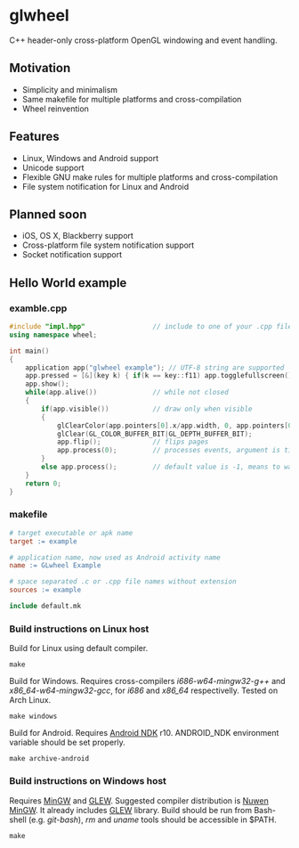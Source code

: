 # glwheel

C++ header-only cross-platform OpenGL windowing and event handling.

## Motivation

- Simplicity and minimalism
- Same makefile for multiple platforms and cross-compilation
- Wheel reinvention

## Features

- Linux, Windows and Android support
- Unicode support
- Flexible GNU make rules for multiple platforms and cross-compilation
- File system notification for Linux and Android

## Planned soon

- iOS, OS X, Blackberry support
- Cross-platform file system notification support
- Socket notification support

## Hello World example

### examble.cpp

```cpp
#include "impl.hpp"					// include to one of your .cpp files
using namespace wheel;

int main()
{
	application app("glwheel example");	// UTF-8 string are supported
	app.pressed = [&](key k) { if(k == key::f11) app.togglefullscreen(); };
	app.show();
	while(app.alive())				// while not closed
	{
		if(app.visible())			// draw only when visible
		{
			glClearColor(app.pointers[0].x/app.width, 0, app.pointers[0].y/app.height, 1);
			glClear(GL_COLOR_BUFFER_BIT|GL_DEPTH_BUFFER_BIT);
			app.flip();				// flips pages
			app.process(0);			// processes events, argument is timeout
		}
		else app.process();			// default value is -1, means to wait for the next event
	}
	return 0;
}
```

### makefile

```makefile
# target executable or apk name
target := example

# application name, now used as Android activity name
name := GLwheel Example

# space separated .c or .cpp file names without extension
sources := example

include default.mk
```

### Build instructions on Linux host

Build for Linux using default compiler.
```
make
```
Build for Windows. Requires cross-compilers *i686-w64-mingw32-g++* and *x86_64-w64-mingw32-gcc*,
for *i686* and *x86_64* respectivelly. Tested on Arch Linux.
```
make windows
```
Build for Android. Requires [Android NDK](https://developer.android.com/tools/sdk/ndk/index.html) r10.
ANDROID_NDK environment variable should be set properly.
```
make archive-android
```
### Build instructions on Windows host

Requires [MinGW](http://www.mingw.org) and [GLEW](http://glew.sourceforge.net).
Suggested compiler distribution is [Nuwen MinGW](http://nuwen.net/mingw.html).
It already includes [GLEW](http://glew.sourceforge.net) library.
Build should be run from Bash-shell (e.g. *git-bash*),
*rm* and *uname* tools should be accessible in $PATH.
```
make
```
